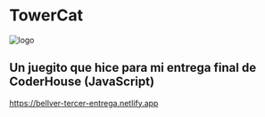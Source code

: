 # TowerCat

![logo](https://github.com/Holbreak/TowerCat/assets/143137139/29667864-438c-474f-aecb-ed2fb211fb8e)

## Un juegito que hice para mi entrega final de CoderHouse (JavaScript)

https://bellver-tercer-entrega.netlify.app

